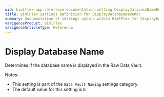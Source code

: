 ```yaml
---
uid: bimlflex-app-reference-documentation-setting-DisplayDatabaseNameRdv
title: BimlFlex Settings Definition for DisplayDatabaseNameRdv
summary: Documentation of settings option within BimlFlex for DisplayDatabaseNameRdv
varigenceProduct: BimlFlex
varigenceArticleType: Reference
---
```


# Display Database Name

Determines if the database name is displayed in the Raw Data Vault.

Notes:

* This setting is part of the `Data Vault Naming` settings category.
* The default value for this setting is `N`.
